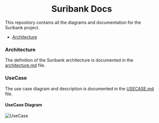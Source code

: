 <center>
    <h1>Suribank Docs</h1>
</center>

This repository contains all the diagrams and documentation for the Suribank project.

- [Architecture](#architecture)

### Architecture
The definition of the Suribank architecture is documented in the [architecture.md](ARCHITECTURE.md) file.

### UseCase
The use case diagram and description is documented in the [USECASE.md](USECASE.md) file.

#### UseCase Diagram 
![UseCase](http://www.plantuml.com/plantuml/proxy?cache=no&src=https://raw.github.com/SuriDevs/suribank-docs/master/Diagrams/UseCase/UseCase.puml)
